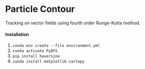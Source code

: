 # Particle Contour
Tracking on vector fields using fourth order Runge-Kutta method.

#### Installation
1. `conda env create --file environment.yml`
2. `conda activate PyOFS`
3. `pip install haversine`
4. `conda install matplotlib cartopy`
